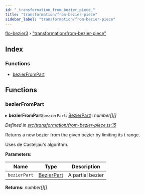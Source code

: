 ```yaml
---
id: "_transformation_from_bezier_piece_"
title: "transformation/from-bezier-piece"
sidebar_label: "transformation/from-bezier-piece"
---
```


[flo-bezier3](../globals.md) › ["transformation/from-bezier-piece"](_transformation_from_bezier_piece_.md)

## Index

### Functions

* [bezierFromPart](_transformation_from_bezier_piece_.md#bezierfrompart)

## Functions

###  bezierFromPart

▸ **bezierFromPart**(`bezierPart`: [BezierPart](../interfaces/_bezier_part_.bezierpart.md)): *number[][]*

*Defined in [src/transformation/from-bezier-piece.ts:15](https://github.com/FlorisSteenkamp/FloBezier/blob/6f79660/src/transformation/from-bezier-piece.ts#L15)*

Returns a new bezier from the given bezier by limiting its t range.

Uses de Casteljau's algorithm.

**Parameters:**

Name | Type | Description |
------ | ------ | ------ |
`bezierPart` | [BezierPart](../interfaces/_bezier_part_.bezierpart.md) | A partial bezier  |

**Returns:** *number[][]*
